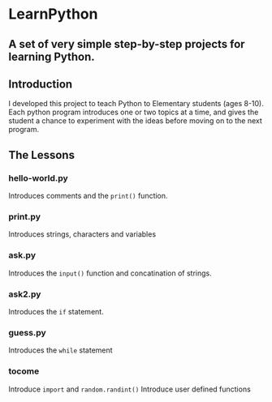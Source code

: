 # LearnPython
## A set of very simple step-by-step projects for learning Python.

## Introduction
I developed this project to teach Python to Elementary students (ages 8-10).  Each python program introduces one or two topics at a time, and gives the student a chance to experiment with the ideas before moving on to the next program.

## The Lessons
### hello-world.py
Introduces comments and the ```print()``` function.

### print.py
Introduces strings, characters and variables

### ask.py
Introduces the ```input()``` function and concatination of strings.

### ask2.py
Introduces the ```if``` statement.

### guess.py
Introduces the ```while``` statement


### tocome
Introduce ```import``` and ```random.randint()```
Introduce user defined functions
